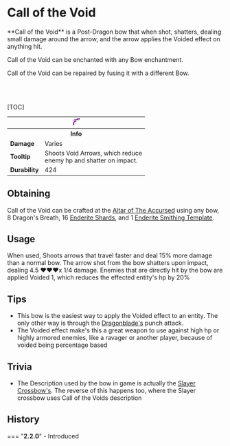 # Call of the Void

<div class="result kohara-infobox-grid" markdown>
<div markdown class="kohara-infobox-text">
**Call of the Void** is a Post-Dragon bow that when shot, shatters, dealing small damage around the arrow,  and the arrow applies the Voided effect on anything hit.

<i class="icon-minecraft icon-minecraft-enchanting-table"></i> Call of the Void can be enchanted with any Bow enchantment.

<i class="icon-minecraft icon-minecraft-anvil"></i> Call of the Void can be repaired by fusing it with a different <i class="icon-minecraft icon-minecraft-bow"></i>Bow.

<br><br>

[TOC]

</div>
<div class="kohara-infobox-table">
  <table id="kohara-infobox--item">
	<tr>
		<th colspan="2" class="kohara-infobox--top-image"><img src="../../assets/items/call_of_the_void.png"></th>
	</tr>
	<tr>
		<th colspan="2">Info</th>
	</tr>
	<tr>
		<td><b>Damage</b></td>
		<td>Varies</td>
	</tr>
	<tr>
		<td><b>Tooltip</b></td>
		<td>Shoots Void Arrows, which reduce
		<br>
		enemy hp and shatter on impact.
		</td>
	</tr>
	<tr>
		<td><b>Durability</b></td>
		<td>424</td>
	</tr>
</table>
</div>
</div>

## Obtaining
Call of the Void can be crafted at the [Altar of The Accursed](../mechanics/altar_of_the_accursed) using any bow, 8 Dragon's Breath, 16 [Enderite Shards](../items/materials/enderite_shard.md), and 1 [Enderite Smithing Template](../items/materials/enderite_smithing_template.md).

## Usage
When used, Shoots arrows that travel faster and deal 15% more damage than a normal bow. The arrow shot from the bow shatters upon impact, dealing 4.5 :heart::heart::heart:x 1/4 damage. Enemies that are directly hit by the bow are applied Voided 1, which reduces the effected entity's hp by 20%

## Tips
- This bow is the easiest way to apply the Voided effect to an entity. The only other way is through the [Dragonblade's](../items/dragonblade.md) punch attack.
- The Voided effect make's this a great weapon to use against high hp or highly armored enemies, like a ravager or another player, because of voided being percentage based

## Trivia
- The Description used by the bow in game is actually the [Slayer Crossbow's](../items/slayer_crossbow.md). The reverse of this happens too, where the Slayer crossbow uses Call of the Voids description

## History
=== "**2.2.0**"
    - Introduced
